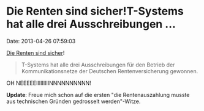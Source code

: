 Die Renten sind sicher!T-Systems hat alle drei Ausschreibungen \...
===================================================================

Date: 2013-04-26 07:59:03

[Die Renten sind
sicher](http://www.t-systems.de/news-media/deutsche-rentenversicherung-beauftragt-t-systems-mit-dem-sicheren-betrieb-ihrer-kommunikationsnetze-/1105080)!

> T-Systems hat alle drei Ausschreibungen für den Betrieb der
> Kommunikationsnetze der Deutschen Rentenversicherung gewonnen.

OH NEEEEEIIIIIIIIINNNNNNNNNN!

**Update**: Freue mich schon auf die ersten \"die Rentenauszahlung
musste aus technischen Gründen gedrosselt werden\"-Witze.
